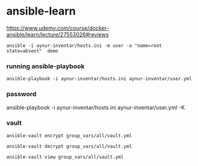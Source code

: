 # ansible-learn

https://www.udemy.com/course/docker-ansible/learn/lecture/27553026#reviews

```
ansible -i aynur-inventar/hosts.ini -m user -a "name=root state=absent"  demo
```

### running ansible-playbook

    ansible-playbook -i aynur-inventar/hosts.ini aynur-inventar/user.yml

### password

ansible-playbook -i aynur-inventar/hosts.ini aynur-inventar/user.yml -K

### vault

    ansible-vault encrypt group_vars/all/vault.yml

    ansible-vault decrypt group_vars/all/vault.yml

    ansible-vault view group_vars/all/vault.yml
